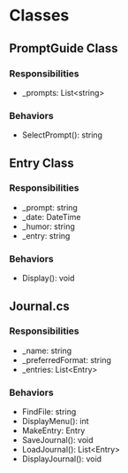 # Classes

## PromptGuide Class

### Responsibilities
<ul>
    <li> _prompts: List&lt;string&gt; </li>
</ul>

### Behaviors
<ul>
    <li> SelectPrompt(): string </li>
</ul>

## Entry Class

### Responsibilities
<ul>
    <li> _prompt: string </li>
    <li> _date: DateTime </li>
    <li> _humor: string</li>
    <li> _entry: string</li>
</ul>

### Behaviors
<ul>
    <li> Display(): void </li>
</ul>

## Journal.cs

### Responsibilities
<ul>
    <li> _name: string</li>
    <li> _preferredFormat: string </li>
    <li> _entries: List&lt;Entry&gt;</li>
</ul>

### Behaviors
<ul>
    <li> FindFile: string</li>
    <li> DisplayMenu(): int</li>
    <li> MakeEntry: Entry</li>
    <li> SaveJournal(): void</li>
    <li> LoadJournal(): List&lt;Entry&gt;</li>
    <li> DisplayJournal(): void</li>
</ul>